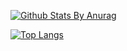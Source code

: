 [![Github Stats By Anurag](https://github-readme-stats.vercel.app/api?username=amirmahdioun&show_icons=true&title_color=fff&icon_color=79ff97&text_color=9f9f9f&bg_color=151515)](https://github.com/amirmahdioun)


[![Top Langs](https://github-readme-stats.vercel.app/api/top-langs/?username=amirmahdioun)](https://github.com/amirmahdioun)



<!--
**Amir hossein Mahdioun** is a ✨ _special_ ✨ repository because its `README.md` (this file) appears on your GitHub profile.

Here are some ideas to get you started:

- 🔭 I’m currently working on ...
- 🌱 I’m currently learning ...
- 👯 I’m looking to collaborate on ...
- 🤔 I’m looking for help with ...
- 💬 Ask me about ...
- 📫 How to reach me: ...
- 😄 Pronouns: ...
- ⚡ Fun fact: ...
-->
